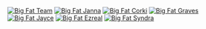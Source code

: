 [![Big Fat Team](http://ups.bigfatcorki.de/400x/logo2.png)](http://bigfatcorki.de/)
[![Big Fat Janna](http://ups.bigfatcorki.de/400x/BigFatJanna.jpg)](http://forum.botoflegends.com/topic/26471-script-free-big-fat-jannas-assistant-vpred-updated-3/)
[![Big Fat Corki](http://ups.bigfatcorki.de/400x/BigFatCorki.jpg)](http://forum.botoflegends.com/topic/28814-freevip-big-fat-corki-bfvanga/)
[![Big Fat Graves](http://ups.bigfatcorki.de/400x/BigFatGraves.jpg)](http://forum.botoflegends.com/topic/31046-script-free-big-fat-graves-vpred-atm/)
[![Big Fat Jayce](http://ups.bigfatcorki.de/400x/BigFatJayce.jpg)](http://forum.botoflegends.com/topic/39391-script-free-big-fat-jayce-prodvpred/)
[![Big Fat Ezreal](http://ups.bigfatcorki.de/400x/BigFatEzreal.jpg)](http://forum.botoflegends.com/topic/39394-freevip-big-fat-ezreal-bfvanga/)
[![Big Fat Syndra](http://ups.bigfatcorki.de/400x/BigFatSyndra.png)](http://forum.botoflegends.com/topic/55665-freevip-big-fat-syndra-bfvanga/)

